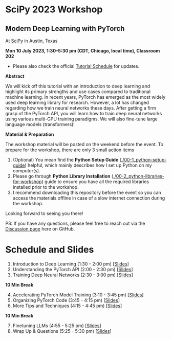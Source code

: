 # SciPy 2023 Workshop

## Modern Deep Learning with PyTorch

At [SciPy](https://www.scipy2023.scipy.org) in Austin, Texas

**Mon 10 July 2023, 1:30–5:30 pm (CDT, Chicago, local time), Classroom 202**

- Please also check the official [Tutorial Schedule](https://cfp.scipy.org/2023/talk/8BZN3E/) for updates.

**Abstract**

We will kick off this tutorial with an introduction to deep learning and highlight its primary strengths and use cases compared to traditional machine learning. In recent years, PyTorch has emerged as the most widely used deep learning library for research. However, a lot has changed regarding how we train neural networks these days. After getting a firm grasp of the PyTorch API, you will learn how to train deep neural networks using various multi-GPU training paradigms. We will also fine-tune large language models (transformers)!



**Material & Preparation**

The workshop material will be posted on the weekend before the event. To prepare for the workshop, there are only 3 small action items

1. (Optional) You mean find the **Python Setup Guide** ([./00-1_python-setup-guide](./00-1_python-setup-guide)) helpful, which mainly describes how I set up Python on my computer(s).
2. Please go through **Python Library Installation** ([./00-2_python-libraries-for-workshop](./00-2_python-libraries-for-workshop)) guide to ensure you have all the required libraries installed prior to the workshop.
3. I recommend downloading this repository before the event so you can access the materials offline in case of a slow internet connection during the workshop.

Looking forward to seeing you there!

PS: If you have any questions, please feel free to reach out via the [Discussion page](https://github.com/rasbt/scipy2023-deeplearning/discussions) here on GitHub.




# Schedule and Slides

1. Introduction to Deep Learning (1:30 - 2:00 pm) [[Slides](https://sebastianraschka.com/pdf/scipy2023/01_intro-to-deeplearning.pdf)]
2. Understanding the PyTorch API (2:00 - 2:30 pm) [[Slides](https://sebastianraschka.com/pdf/scipy2023/02_pytorch-api.pdf)]
3. Training Deep Neural Networks (2:30 - 3:00 pm) [[Slides](https://sebastianraschka.com/pdf/scipy2023/03_multilayer-neural-nets.pdf)]

**10 Min Break**

4. Accelerating PyTorch Model Training (3:10 - 3:45 pm) [[Slides](https://sebastianraschka.com/pdf/scipy2023/04_accelerating-pytorch.pdf)]
5. Organizing PyTorch Code (3:45 - 4:15 pm) [[Slides](https://sebastianraschka.com/pdf/scipy2023/05_organizing-pytorch-code.pdf)]
6. More Tips and Techniques (4:15 - 4:45 pm) [[Slides](https://sebastianraschka.com/pdf/scipy2023/06_advanced-techniques.pdf)]

**10 Min Break**

7. Finetuning LLMs (4:55 - 5:25 pm) [[Slides](https://sebastianraschka.com/pdf/scipy2023/07_finetuning-llms.pd)]
8. Wrap Up & Questions (5:25 - 5:30 pm) [[Slides](https://sebastianraschka.com/pdf/scipy2023/08_conclusion.pdf)]



